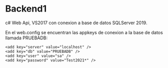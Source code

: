 # Backend1

c# Web Api, VS2017 con conexion a base de datos SQLServer 2019.

En el web.config se encuentran las appkeys de conexion a la base de datos llamada PRUEBADB:

    <add key="server" value="localhost" />
    <add key="db" value="PRUEBADB" />
    <add key="user" value="sa" />
    <add key="password" value="Test2021*" />
    

